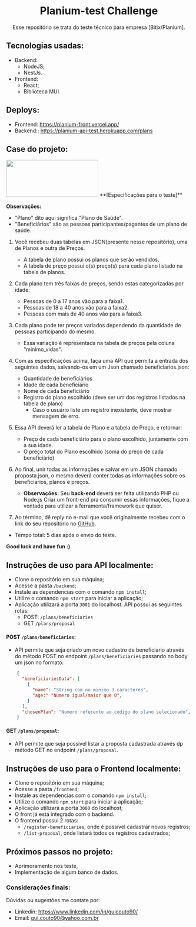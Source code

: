 <div align="center">

# Planium-test Challenge

Esse repositório se trata do teste técnico para empresa [Bitix/Planium].

</div>

## Tecnologias usadas:
- Backend:
  - NodeJS;
  - NestJs.
- Frontend:
  - React;
  - Biblioteca MUI.

## Deploys:
- Frontend: https://planium-front.vercel.app/
- Backend:: https://planium-api-test.herokuapp.com/plans

## Case do projeto:

<img src="https://www.planium.io/wordpress/wp-content/uploads/2018/11/logo-Planium-06.svg" width="250" height="100">
**[Especificações para o teste]**

**Observações:**
  - "Plano" dito aqui significa "Plano de Saúde".
  - "Beneficiários" são as pessoas participantes/pagantes de um plano de saúde.


1. Você recebeu duas tabelas em JSON(presente nesse repositório), uma de Planos e outra de Preços.
	- A tabela de plano possui os planos que serão vendidos.
	- A tabela de preço possui o(s) preço(s) para cada plano listado na tabela de planos.


2. Cada plano tem três faixas de preços, sendo estas categorizadas por idade:
	- Pessoas de 0 a 17 anos vão para a faixa1.
	- Pessoas de 18 a 40 anos vão para a faixa2.
	- Pessoas com mais de 40 anos vão para a faixa3.


3. Cada plano pode ter preços variados dependendo da quantidade de pessoas participando do mesmo.
	- Essa variação é representada na tabela de preços pela coluna "minimo_vidas".


4. Com as especificações acima, faça uma API que permita a entrada dos seguintes dados, salvando-os em um Json chamado beneficiarios.json:
    - Quantidade de beneficiários
    - Idade de cada beneficiário
    - Nome de cada beneficiário
    - Registro do plano escolhido (deve ser um dos registros listados na tabela de plano)
      - Caso o usuário liste um registro inexistente, deve mostrar mensagem de erro.


5. Essa API deverá ler a tabela de Plano e a tabela de Preço, e retornar:
    - Preço de cada beneficiário para o plano escolhido, juntamente com a sua idade.
    - O preço total do Plano escolhido (soma do preço de cada beneficiário)
	
6. Ao final, unir todas as informações e salvar em um JSON chamado proposta.json, o mesmo deverá conter todas as informações sobre os beneficiarios, planos e preços.
    - **Observações:**
    Seu **back-end** deverá ser feita utilizando PHP ou Node.js
    Criar um front-end pra consumir essas informações, fique a vontade para utilizar a ferramenta/framework que quiser.

7. Ao término, dê reply no e-mail que você originalmente recebeu com o link do seu repositório no [GitHub](https://github.com/).
  - Tempo total: 5 dias após o envio do teste.


**Good luck and have fun :)**

## Instruções de uso para API localmente:
- Clone o repositório em sua máquina;
- Acesse a pasta `/backend`;
- Instale as dependencias com o comando `npm install`;
- Utilize o comando `npm start` para iniciar a aplicação;
- Aplicação utilizará a porta `3001` do localhost.
 API possui as seguintes rotas:
    - POST: `/plans/beneficiaries`
    - GET `/plans/proposal`

#### POST `/plans/beneficiaries`:
- API permite que seja criado um novo cadastro de beneficiario através do método POST no endpoint `/plans/beneficiaries` passando no body um json no formato:
```json
    {
      "beneficiariesData": [
        {
          "name": "String com no minimo 3 caracteres",
          "age:" "Numero igual/maior que 0",
        }
      ],
      "chosenPlan": "Numero referente ao codigo do plano selecionado",
    }
```
#### GET `/plans/proposal`:
- API permite que seja possivel listar a proposta cadastrada através dp método GET no endpoint `/plans/proposal`.

## Instruções de uso para o Frontend localmente:
- Clone o repositório em sua máquina;
- Acesse a pasta `/frontend`;
- Instale as dependencias com o comando `npm install`;
- Utilize o comando `npm start` para iniciar a aplicação;
- Aplicação utilizará a porta `3000` do localhost;
- O front já está integrado com o backend.
- O frontend possui 2 rotas:
  - `/register-beneficiaries`, onde é possível cadastrar novos registros;
  - `/list-proposal`, onde listará todos os registros cadastrados;

## Próximos passos no projeto:
- Aprimoramento nos teste,
- Implementação de algum banco de dados.

### Considerações finais:
  Dúvidas ou sugestões me contate por:
  - Linkedin: https://www.linkedin.com/in/guicouto90/
  - Email: gui.couto90@yahoo.com.br